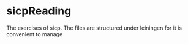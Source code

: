 # sicpReading
The exercises of sicp.
The files are structured under leiningen for it is convenient to manage
